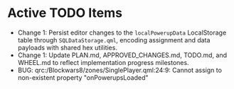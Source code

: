 # Active TODO Items
- Change 1: Persist editor changes to the `localPowerupData` LocalStorage table through `SQLDataStorage.qml`, encoding assignment and data payloads with shared hex utilities.
- Change 1: Update PLAN.md, APPROVED_CHANGES.md, TODO.md, and WHEEL.md to reflect implementation progress milestones.
- BUG: qrc:/Blockwars8/zones/SinglePlayer.qml:24:9: Cannot assign to non-existent property "onPowerupsLoaded"
